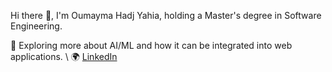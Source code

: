 Hi there 👋, I'm Oumayma Hadj Yahia, holding a Master's degree in Software Engineering.

🌱 Exploring more about AI/ML and how it can be integrated into web applications. \\
🌍 [LinkedIn](https://www.linkedin.com/in/hadj-yahia-oumayma-0879081a1/)

<!--
**OumaymaHadj/OumaymaHadj** is a ✨ _special_ ✨ repository because its `README.md` (this file) appears on your GitHub profile.

Here are some ideas to get you started:

- 🔭 I’m currently working on ...
- 🌱 I’m currently learning ...
- 👯 I’m looking to collaborate on ...
- 🤔 I’m looking for help with ...
- 💬 Ask me about ...
- 📫 How to reach me: ...
- 😄 Pronouns: ...
- ⚡ Fun fact: ...
-->
